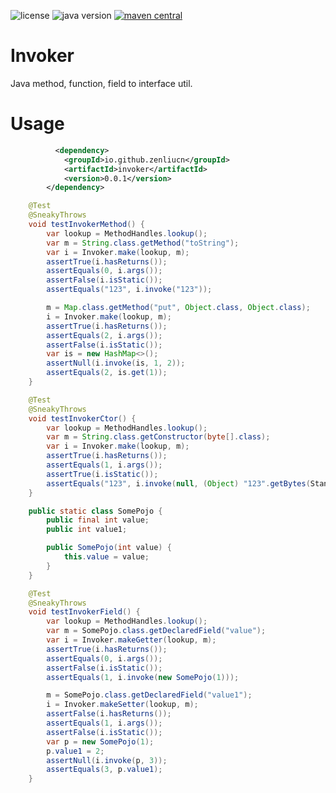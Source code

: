 <p>
<img src="https://img.shields.io/badge/license-GPLv2%20CE-green?style=plastic" alt="license"/>
<img src="https://img.shields.io/badge/java-8+-yellowgreen?style=plastic" alt="java version"/>
<a href="https://central.sonatype.com/search?smo=true&q=invoker&namespace=io.github.zenliucn">
<img src="https://img.shields.io/maven-central/v/io.github.zenliucn/invoker?style=plastic" alt="maven central"/>
</a>
</p>

# Invoker

Java method, function, field to interface util.

# Usage
```xml
          <dependency>
            <groupId>io.github.zenliucn</groupId>
            <artifactId>invoker</artifactId>
            <version>0.0.1</version>
        </dependency>
```
```java
    @Test
    @SneakyThrows
    void testInvokerMethod() {
        var lookup = MethodHandles.lookup();
        var m = String.class.getMethod("toString");
        var i = Invoker.make(lookup, m);
        assertTrue(i.hasReturns());
        assertEquals(0, i.args());
        assertFalse(i.isStatic());
        assertEquals("123", i.invoke("123"));

        m = Map.class.getMethod("put", Object.class, Object.class);
        i = Invoker.make(lookup, m);
        assertTrue(i.hasReturns());
        assertEquals(2, i.args());
        assertFalse(i.isStatic());
        var is = new HashMap<>();
        assertNull(i.invoke(is, 1, 2));
        assertEquals(2, is.get(1));
    }

    @Test
    @SneakyThrows
    void testInvokerCtor() {
        var lookup = MethodHandles.lookup();
        var m = String.class.getConstructor(byte[].class);
        var i = Invoker.make(lookup, m);
        assertTrue(i.hasReturns());
        assertEquals(1, i.args());
        assertTrue(i.isStatic());
        assertEquals("123", i.invoke(null, (Object) "123".getBytes(StandardCharsets.UTF_8)));
    }

    public static class SomePojo {
        public final int value;
        public int value1;

        public SomePojo(int value) {
            this.value = value;
        }
    }

    @Test
    @SneakyThrows
    void testInvokerField() {
        var lookup = MethodHandles.lookup();
        var m = SomePojo.class.getDeclaredField("value");
        var i = Invoker.makeGetter(lookup, m);
        assertTrue(i.hasReturns());
        assertEquals(0, i.args());
        assertFalse(i.isStatic());
        assertEquals(1, i.invoke(new SomePojo(1)));

        m = SomePojo.class.getDeclaredField("value1");
        i = Invoker.makeSetter(lookup, m);
        assertFalse(i.hasReturns());
        assertEquals(1, i.args());
        assertFalse(i.isStatic());
        var p = new SomePojo(1);
        p.value1 = 2;
        assertNull(i.invoke(p, 3));
        assertEquals(3, p.value1);
    }
```
